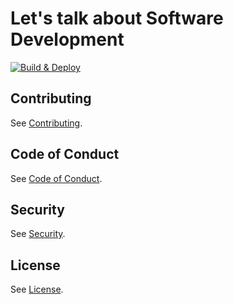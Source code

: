# Let's talk about Software Development

[![Build & Deploy](https://github.com/lealceldeiro/lealceldeiro.github.io/actions/workflows/build-and-deploy-pages.yml/badge.svg)](https://github.com/lealceldeiro/lealceldeiro.github.io/actions/workflows/build-and-deploy-pages.yml)

## Contributing

See [Contributing](CONTRIBUTING.md).

## Code of Conduct

See [Code of Conduct](CODE_OF_CONDUCT.md).

## Security

See [Security](SECURITY.md).

## License

See [License](LICENSE).
